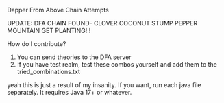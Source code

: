 Dapper From Above Chain Attempts

UPDATE: DFA CHAIN FOUND- CLOVER COCONUT STUMP PEPPER MOUNTAIN
GET PLANTING!!!

How do I contribute? 
1. You can send theories to the DFA server
2. If you have test realm, test these combos yourself and add them to the tried_combinations.txt

yeah this is just a result of my insanity.
If you want, run each java file separately. It requires Java 17+ or whatever. 
